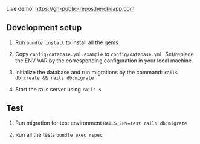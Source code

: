 Live demo: https://gh-public-repos.herokuapp.com

## Development setup

1. Run `bundle install` to install all the gems

2. Copy `config/database.yml.example` to `config/database.yml`. Set/replace the ENV VAR by the corresponding configuration in your local machine.

3. Initialize the database and run migrations by the command: `rails db:create && rails db:migrate`

4. Start the rails server using `rails s`

## Test

1. Run migration for test environment `RAILS_ENV=test rails db:migrate`

2. Run all the tests `bundle exec rspec`
